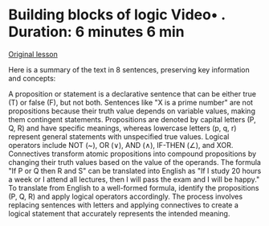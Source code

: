 # Building blocks of logic Video• . Duration: 6 minutes 6 min

[Original lesson](https://www.coursera.org/learn/uol-fundamentals-of-computer-science/lecture/wt4Ui/building-blocks-of-logic)

Here is a summary of the text in 8 sentences, preserving key information and concepts:

A proposition or statement is a declarative sentence that can be either true (T) or false (F), but not both. Sentences like "X is a prime number" are not propositions because their truth value depends on variable values, making them contingent statements. Propositions are denoted by capital letters (P, Q, R) and have specific meanings, whereas lowercase letters (p, q, r) represent general statements with unspecified true values. Logical operators include NOT (~), OR (∨), AND (∧), IF-THEN (∠), and XOR. Connectives transform atomic propositions into compound propositions by changing their truth values based on the value of the operands. The formula "If P or Q then R and S" can be translated into English as "If I study 20 hours a week or I attend all lectures, then I will pass the exam and I will be happy." To translate from English to a well-formed formula, identify the propositions (P, Q, R) and apply logical operators accordingly. The process involves replacing sentences with letters and applying connectives to create a logical statement that accurately represents the intended meaning.

